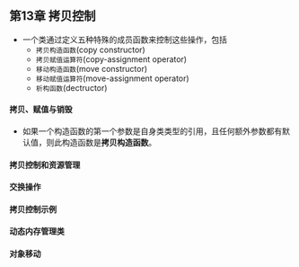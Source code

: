 ## 第13章 拷贝控制
- 一个类通过定义五种特殊的成员函数来控制这些操作，包括
	- `拷贝构造函数`(copy constructor)
	- `拷贝赋值运算符`(copy-assignment operator)
	- `移动构造函数`(move constructor)
	- `移动赋值运算符`(move-assignment operator)
	- `析构函数`(dectructor)
#### 拷贝、赋值与销毁
- 如果一个构造函数的第一个参数是自身类类型的引用，且任何额外参数都有默认值，则此构造函数是**拷贝构造函数**。
#### 拷贝控制和资源管理
#### 交换操作
#### 拷贝控制示例
#### 动态内存管理类
#### 对象移动